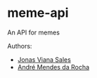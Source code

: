 # meme-api

An API for memes

Authors:
- [Jonas Viana Sales](https://github.com/JonasVianaS)
- [André Mendes da Rocha](https://github.com/Kaolhou)